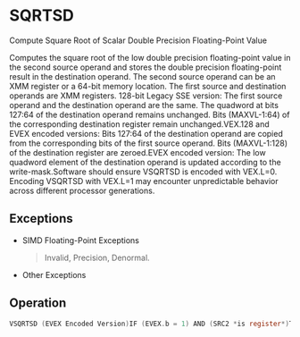 # SQRTSD

Compute Square Root of Scalar Double Precision Floating-Point Value

Computes the square root of the low double precision floating-point value in the second source operand and stores the double precision floating-point result in the destination operand.
The second source operand can be an XMM register or a 64-bit memory location.
The first source and destination operands are XMM registers.
128-bit Legacy SSE version: The first source operand and the destination operand are the same.
The quadword at bits 127:64 of the destination operand remains unchanged.
Bits (MAXVL-1:64) of the corresponding destination register remain unchanged.VEX.128 and EVEX encoded versions: Bits 127:64 of the destination operand are copied from the corresponding bits of the first source operand.
Bits (MAXVL-1:128) of the destination register are zeroed.EVEX encoded version: The low quadword element of the destination operand is updated according to the write-mask.Software should ensure VSQRTSD is encoded with VEX.L=0.
Encoding VSQRTSD with VEX.L=1 may encounter unpredictable behavior across different processor generations.

## Exceptions

- SIMD Floating-Point Exceptions
  > Invalid, Precision, Denormal.
- Other Exceptions

## Operation

```C
VSQRTSD (EVEX Encoded Version)IF (EVEX.b = 1) AND (SRC2 *is register*)THENSET_ROUNDING_MODE_FOR_THIS_INSTRUCTION(EVEX.RC);ELSE SET_ROUNDING_MODE_FOR_THIS_INSTRUCTION(MXCSR.RC);FI;IF k1[0] or *no writemask*THENDEST[63:0] := SQRT(SRC2[63:0])ELSE IF *merging-masking*; merging-maskingTHEN DEST[63:0] := 0FI;FI;DEST[127:64] := SRC1[127:64]DEST[MAXVL-1:128] := 0VSQRTSD (VEX.128 Encoded Version)DEST[63:0] := SQRT(SRC2[63:0])DEST[127:64] := SRC1[127:64]DEST[MAXVL-1:128] := 0SQRTSD (128-bit Legacy SSE Version)DEST[63:0] := SQRT(SRC[63:0])DEST[MAXVL-1:64] (Unmodified)Intel C/C++ Compiler Intrinsic EquivalentVSQRTSD __m128d _mm_sqrt_round_sd(__m128d a, __m128d b, int r);VSQRTSD __m128d _mm_mask_sqrt_round_sd(__m128d s, __mmask8 k, __m128d a, __m128d b, int r);VSQRTSD __m128d _mm_maskz_sqrt_round_sd(__mmask8 k, __m128d a, __m128d b, int r);SQRTSD __m128d _mm_sqrt_sd (__m128d a, __m128d b)
```
